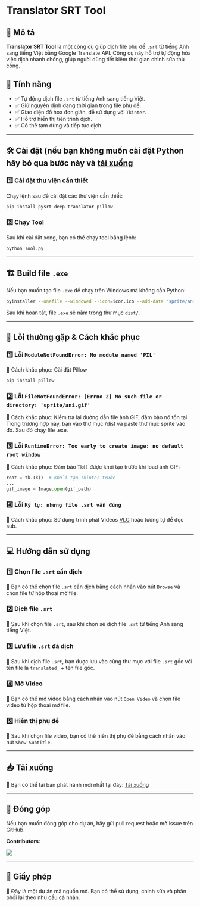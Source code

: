# Translator SRT Tool

## 📌 Mô tả

**Translator SRT Tool** là một công cụ giúp dịch file phụ đề `.srt` từ tiếng Anh sang tiếng Việt bằng Google Translate API. Công cụ này hỗ trợ tự động hóa việc dịch nhanh chóng, giúp người dùng tiết kiệm thời gian chỉnh sửa thủ công.

## 🚀 Tính năng

- ✅ Tự động dịch file `.srt` từ tiếng Anh sang tiếng Việt.
- ✅ Giữ nguyên định dạng thời gian trong file phụ đề.
- ✅ Giao diện đồ họa đơn giản, dễ sử dụng với `Tkinter`.
- ✅ Hỗ trợ hiển thị tiến trình dịch.
- ✅ Có thể tạm dừng và tiếp tục dịch.

---

## 🛠 Cài đặt (nếu bạn không muốn cài đặt Python hãy bỏ qua bước này và [tải xuống](https://github.com/NhomNhem/TranslatorSrtTool/releases/tag/Tool)

### 1️⃣ Cài đặt thư viện cần thiết

Chạy lệnh sau để cài đặt các thư viện cần thiết:

```bash
pip install pysrt deep-translator pillow
```

### 2️⃣ Chạy Tool

Sau khi cài đặt xong, bạn có thể chạy tool bằng lệnh:

```bash
python Tool.py
```

---

## 🏗 Build file `.exe`

Nếu bạn muốn tạo file `.exe` để chạy trên Windows mà không cần Python:

```bash
pyinstaller --onefile --windowed --icon=icon.ico --add-data "sprite/ani.gif;sprite/" Tool.py
```

Sau khi hoàn tất, file `.exe` sẽ nằm trong thư mục `dist/`.

---

## 🔧 Lỗi thường gặp & Cách khắc phục

### 1️⃣ **Lỗi** `ModuleNotFoundError: No module named 'PIL'`

🔹 Cách khắc phục: Cài đặt Pillow

```bash
pip install pillow
```

### 2️⃣ **Lỗi** `FileNotFoundError: [Errno 2] No such file or directory: 'sprite/ani.gif'`

🔹 Cách khắc phục: Kiểm tra lại đường dẫn file ảnh GIF, đảm bảo nó tồn tại. Trong trường hợp này, bạn vào thư mục /dist và paste thư mục sprite vào đó. Sau đó chạy file .exe.

### 3️⃣ **Lỗi**  `RuntimeError: Too early to create image: no default root window`

🔹 Cách khắc phục: Đảm bảo `Tk()` được khởi tạo trước khi load ảnh GIF:


```python
root = tk.Tk()  # Khởi tạo Tkinter trước
...
gif_image = Image.open(gif_path)
```

### 4️⃣ **Lỗi** `Ký tự: nhưng file .srt vẫn đúng`

🔹 Cách khắc phục: Sử dụng trình phát Videos [VLC](https://www.videolan.org/vlc/) hoặc tương tự để đọc sub.

---
## 💻 Hướng dẫn sử dụng

### 1️⃣ **Chọn file `.srt` cần dịch**

🔹 Bạn có thể chọn file `.srt` cần dịch bằng cách nhấn vào nút `Browse` và chọn file từ hộp thoại mở file.

### 2️⃣ **Dịch file `.srt`**

🔹 Sau khi chọn file `.srt`, sau khi chọn sẽ dịch file `.srt` từ tiếng Anh sang tiếng Việt.

### 3️⃣ **Lưu file `.srt` đã dịch**

🔹 Sau khi dịch file `.srt`, bạn được lưu vào cùng thư mục với file `.srt` gốc với tên file là `translated_` + tên file gốc.

### 4️⃣ **Mở Video**

🔹 Bạn có thể mở video bằng cách nhấn vào nút `Open Video` và chọn file video từ hộp thoại mở file.

### 5️⃣ **Hiển thị phụ đề**

🔹 Sau khi chọn file video, bạn có thể hiển thị phụ đề bằng cách nhấn vào nút `Show Subtitle`.


---

## 📥 Tải xuống

🔹 Bạn có thể tải bản phát hành mới nhất tại đây: [Tải xuống](https://github.com/NhomNhem/TranslatorSrtTool/releases/tag/Tool)

---

## 🤝 Đóng góp

Nếu bạn muốn đóng góp cho dự án, hãy gửi pull request hoặc mở issue trên GitHub.

**Contributors:**

<a href="https://github.com/NhomNhem/TranslatorSrtTool/graphs/contributors">
  <img src="https://contrib.rocks/image?repo=NhomNhem/TranslatorSrtTool" />
</a>

---

## 📜 Giấy phép

🔹 Đây là một dự án mã nguồn mở. Bạn có thể sử dụng, chỉnh sửa và phân phối lại theo nhu cầu cá nhân.




